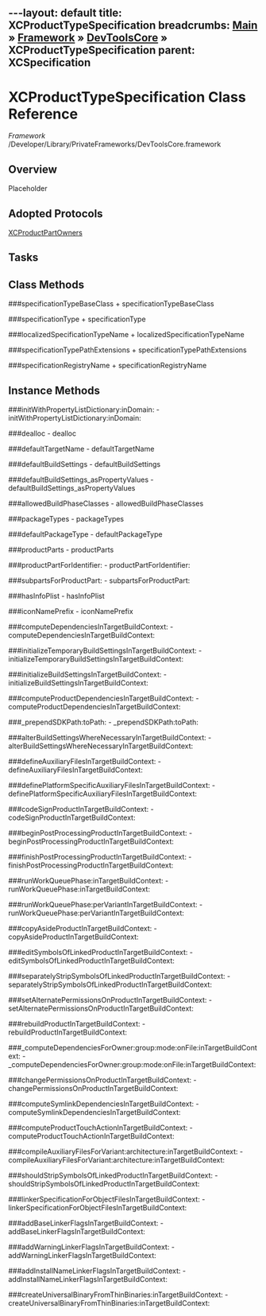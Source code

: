 ---layout: default
title: XCProductTypeSpecification
breadcrumbs: <a href="/index.html">Main</a> &raquo; <a href="/Frameworks.html">Framework</a> &raquo; <a href="/Frameworks/DevToolsCore.html">DevToolsCore</a> &raquo; XCProductTypeSpecification
parent: XCSpecification 
---
# XCProductTypeSpecification Class Reference

*Framework* /Developer/Library/PrivateFrameworks/DevToolsCore.framework

## Overview

Placeholder

## Adopted Protocols

[XCProductPartOwners]()

## Tasks

## Class Methods

<a name="+specificationTypeBaseClass"></a>
###specificationTypeBaseClass
    + specificationTypeBaseClass

<a name="+specificationType"></a>
###specificationType
    + specificationType

<a name="+localizedSpecificationTypeName"></a>
###localizedSpecificationTypeName
    + localizedSpecificationTypeName

<a name="+specificationTypePathExtensions"></a>
###specificationTypePathExtensions
    + specificationTypePathExtensions

<a name="+specificationRegistryName"></a>
###specificationRegistryName
    + specificationRegistryName

## Instance Methods

<a name="-initWithPropertyListDictionary:inDomain:"></a>
###initWithPropertyListDictionary:inDomain:
    - initWithPropertyListDictionary:inDomain:

<a name="-dealloc"></a>
###dealloc
    - dealloc

<a name="-defaultTargetName"></a>
###defaultTargetName
    - defaultTargetName

<a name="-defaultBuildSettings"></a>
###defaultBuildSettings
    - defaultBuildSettings

<a name="-defaultBuildSettings_asPropertyValues"></a>
###defaultBuildSettings_asPropertyValues
    - defaultBuildSettings_asPropertyValues

<a name="-allowedBuildPhaseClasses"></a>
###allowedBuildPhaseClasses
    - allowedBuildPhaseClasses

<a name="-packageTypes"></a>
###packageTypes
    - packageTypes

<a name="-defaultPackageType"></a>
###defaultPackageType
    - defaultPackageType

<a name="-productParts"></a>
###productParts
    - productParts

<a name="-productPartForIdentifier:"></a>
###productPartForIdentifier:
    - productPartForIdentifier:

<a name="-subpartsForProductPart:"></a>
###subpartsForProductPart:
    - subpartsForProductPart:

<a name="-hasInfoPlist"></a>
###hasInfoPlist
    - hasInfoPlist

<a name="-iconNamePrefix"></a>
###iconNamePrefix
    - iconNamePrefix

<a name="-computeDependenciesInTargetBuildContext:"></a>
###computeDependenciesInTargetBuildContext:
    - computeDependenciesInTargetBuildContext:

<a name="-initializeTemporaryBuildSettingsInTargetBuildContext:"></a>
###initializeTemporaryBuildSettingsInTargetBuildContext:
    - initializeTemporaryBuildSettingsInTargetBuildContext:

<a name="-initializeBuildSettingsInTargetBuildContext:"></a>
###initializeBuildSettingsInTargetBuildContext:
    - initializeBuildSettingsInTargetBuildContext:

<a name="-computeProductDependenciesInTargetBuildContext:"></a>
###computeProductDependenciesInTargetBuildContext:
    - computeProductDependenciesInTargetBuildContext:

<a name="-_prependSDKPath:toPath:"></a>
###_prependSDKPath:toPath:
    - _prependSDKPath:toPath:

<a name="-alterBuildSettingsWhereNecessaryInTargetBuildContext:"></a>
###alterBuildSettingsWhereNecessaryInTargetBuildContext:
    - alterBuildSettingsWhereNecessaryInTargetBuildContext:

<a name="-defineAuxiliaryFilesInTargetBuildContext:"></a>
###defineAuxiliaryFilesInTargetBuildContext:
    - defineAuxiliaryFilesInTargetBuildContext:

<a name="-definePlatformSpecificAuxiliaryFilesInTargetBuildContext:"></a>
###definePlatformSpecificAuxiliaryFilesInTargetBuildContext:
    - definePlatformSpecificAuxiliaryFilesInTargetBuildContext:

<a name="-codeSignProductInTargetBuildContext:"></a>
###codeSignProductInTargetBuildContext:
    - codeSignProductInTargetBuildContext:

<a name="-beginPostProcessingProductInTargetBuildContext:"></a>
###beginPostProcessingProductInTargetBuildContext:
    - beginPostProcessingProductInTargetBuildContext:

<a name="-finishPostProcessingProductInTargetBuildContext:"></a>
###finishPostProcessingProductInTargetBuildContext:
    - finishPostProcessingProductInTargetBuildContext:

<a name="-runWorkQueuePhase:inTargetBuildContext:"></a>
###runWorkQueuePhase:inTargetBuildContext:
    - runWorkQueuePhase:inTargetBuildContext:

<a name="-runWorkQueuePhase:perVariantInTargetBuildContext:"></a>
###runWorkQueuePhase:perVariantInTargetBuildContext:
    - runWorkQueuePhase:perVariantInTargetBuildContext:

<a name="-copyAsideProductInTargetBuildContext:"></a>
###copyAsideProductInTargetBuildContext:
    - copyAsideProductInTargetBuildContext:

<a name="-editSymbolsOfLinkedProductInTargetBuildContext:"></a>
###editSymbolsOfLinkedProductInTargetBuildContext:
    - editSymbolsOfLinkedProductInTargetBuildContext:

<a name="-separatelyStripSymbolsOfLinkedProductInTargetBuildContext:"></a>
###separatelyStripSymbolsOfLinkedProductInTargetBuildContext:
    - separatelyStripSymbolsOfLinkedProductInTargetBuildContext:

<a name="-setAlternatePermissionsOnProductInTargetBuildContext:"></a>
###setAlternatePermissionsOnProductInTargetBuildContext:
    - setAlternatePermissionsOnProductInTargetBuildContext:

<a name="-rebuildProductInTargetBuildContext:"></a>
###rebuildProductInTargetBuildContext:
    - rebuildProductInTargetBuildContext:

<a name="-_computeDependenciesForOwner:group:mode:onFile:inTargetBuildContext:"></a>
###_computeDependenciesForOwner:group:mode:onFile:inTargetBuildContext:
    - _computeDependenciesForOwner:group:mode:onFile:inTargetBuildContext:

<a name="-changePermissionsOnProductInTargetBuildContext:"></a>
###changePermissionsOnProductInTargetBuildContext:
    - changePermissionsOnProductInTargetBuildContext:

<a name="-computeSymlinkDependenciesInTargetBuildContext:"></a>
###computeSymlinkDependenciesInTargetBuildContext:
    - computeSymlinkDependenciesInTargetBuildContext:

<a name="-computeProductTouchActionInTargetBuildContext:"></a>
###computeProductTouchActionInTargetBuildContext:
    - computeProductTouchActionInTargetBuildContext:

<a name="-compileAuxiliaryFilesForVariant:architecture:inTargetBuildContext:"></a>
###compileAuxiliaryFilesForVariant:architecture:inTargetBuildContext:
    - compileAuxiliaryFilesForVariant:architecture:inTargetBuildContext:

<a name="-shouldStripSymbolsOfLinkedProductInTargetBuildContext:"></a>
###shouldStripSymbolsOfLinkedProductInTargetBuildContext:
    - shouldStripSymbolsOfLinkedProductInTargetBuildContext:

<a name="-linkerSpecificationForObjectFilesInTargetBuildContext:"></a>
###linkerSpecificationForObjectFilesInTargetBuildContext:
    - linkerSpecificationForObjectFilesInTargetBuildContext:

<a name="-addBaseLinkerFlagsInTargetBuildContext:"></a>
###addBaseLinkerFlagsInTargetBuildContext:
    - addBaseLinkerFlagsInTargetBuildContext:

<a name="-addWarningLinkerFlagsInTargetBuildContext:"></a>
###addWarningLinkerFlagsInTargetBuildContext:
    - addWarningLinkerFlagsInTargetBuildContext:

<a name="-addInstallNameLinkerFlagsInTargetBuildContext:"></a>
###addInstallNameLinkerFlagsInTargetBuildContext:
    - addInstallNameLinkerFlagsInTargetBuildContext:

<a name="-createUniversalBinaryFromThinBinaries:inTargetBuildContext:"></a>
###createUniversalBinaryFromThinBinaries:inTargetBuildContext:
    - createUniversalBinaryFromThinBinaries:inTargetBuildContext:

